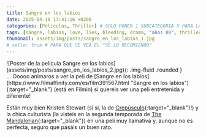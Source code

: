 ```yaml
---
title: Sangre en los labios
date: 2025-04-10 17:41:16 +0200
categories: [Peliculas, Thriller] # SOLO PONER 1 SUBCATEGORÍA Y PARA LAS SERIES PONER UN CARACTER INVISIBLE, COPIALO DE ENTRE LOS PARÉNTESIS (ㅤ), AL FINAL DE LA SUBCATEGORÍA, POR EJEMPLO [Series, "Thrillerㅤ"]
tags: [sangre, labios, love, lies, bleeding, drama, "años 80", thriller, culturismo, homosexualidad, película, "rose glass"]
thumbnail: assets/img/posts/sangre_en_los_labios_1.jpg
# sello: true # PARA QUE SE VEA EL "SE LO RECOMIENDO"
---
```


<div class="row mb-4">
  <div class="col-md-5" markdown="1">
![Poster de la película Sangre en los labios](assets/img/posts/sangre_en_los_labios_2.jpg){: .img-fluid .rounded }
  </div>
  <div class="col-md-7" markdown="1">
... Ooooo animaros a ver la peli de [Sangre en los labios](https://www.filmaffinity.com/es/film391567.html "Sangre en los labios"){:target="_blank"} (está en Filmin) si queréis ver una peli entretenida y diferente!

Están muy bien Kristen Stewart (si si, la de [Crepúsculo](https://www.filmaffinity.com/es/film146914.html "Crepúsculo"){:target="_blank"}!) y la chica culturista (la visteis en la segunda temporada de [The Mandalorian](https://www.filmaffinity.com/es/film806435.html "The Mandalorian"){:target="_blank"}) en una peli muy llamativa y, aunque no es perfecta, seguro que pasáis un buen rato.
  </div>
</div>
